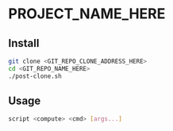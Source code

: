 # PROJECT_NAME_HERE

## Install

```sh
git clone <GIT_REPO_CLONE_ADDRESS_HERE>
cd <GIT_REPO_NAME_HERE>
./post-clone.sh
```

## Usage

```sh
script <compute> <cmd> [args...]
```
